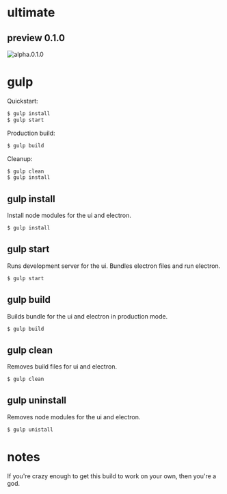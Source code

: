 # ultimate

## preview 0.1.0
![alpha.0.1.0](https://raw.githubusercontent.com/greenmochi/ultimate/master/screenshots/alpha.0.1.0.png)

# gulp

Quickstart:

```bash
$ gulp install
$ gulp start
```

Production build:
```bash
$ gulp build
```

Cleanup:

```bash
$ gulp clean
$ gulp install
```

## gulp install

Install node modules for the ui and electron.

```bash
$ gulp install
```

## gulp start

Runs development server for the ui. Bundles electron files and run electron.

```bash
$ gulp start
```

## gulp build

Builds bundle for the ui and electron in production mode.

```bash
$ gulp build
```

## gulp clean

Removes build files for ui and electron.

```bash
$ gulp clean
```

## gulp uninstall

Removes node modules for the ui and electron.

```bash
$ gulp unistall
```

# notes
If you're crazy enough to get this build to work on your own, then you're a god.